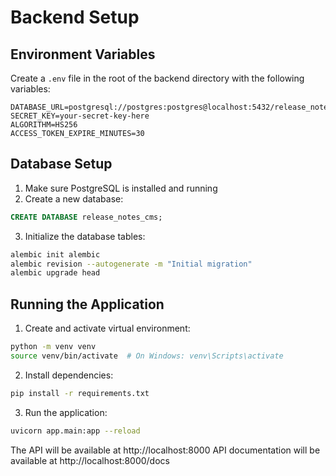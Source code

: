 # Backend Setup

## Environment Variables

Create a `.env` file in the root of the backend directory with the following variables:

```env
DATABASE_URL=postgresql://postgres:postgres@localhost:5432/release_notes_cms
SECRET_KEY=your-secret-key-here
ALGORITHM=HS256
ACCESS_TOKEN_EXPIRE_MINUTES=30
```

## Database Setup

1. Make sure PostgreSQL is installed and running
2. Create a new database:

```sql
CREATE DATABASE release_notes_cms;
```

3. Initialize the database tables:

```bash
alembic init alembic
alembic revision --autogenerate -m "Initial migration"
alembic upgrade head
```

## Running the Application

1. Create and activate virtual environment:

```bash
python -m venv venv
source venv/bin/activate  # On Windows: venv\Scripts\activate
```

2. Install dependencies:

```bash
pip install -r requirements.txt
```

3. Run the application:

```bash
uvicorn app.main:app --reload
```

The API will be available at http://localhost:8000
API documentation will be available at http://localhost:8000/docs
